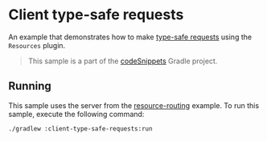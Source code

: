# Client type-safe requests

An example that demonstrates how to make [type-safe requests](https://ktor.io/docs/type-safe-request.html) using the `Resources` plugin.
> This sample is a part of the [codeSnippets](../../README.md) Gradle project.

## Running

This sample uses the server from the [resource-routing](../resource-routing) example.
To run this sample, execute the following command:

```bash
./gradlew :client-type-safe-requests:run
```

